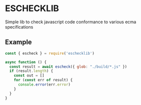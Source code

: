 # ESCHECKLIB

Simple lib to check javascript code conformance to various ecma specifications

## Example
```js
const { escheck } = require('eschecklib')

async function () {
  const result = await escheck({ glob: "./build/*.js" })
  if (result.length) {
    const out = []
    for (const err of result) {
      console.error(err.error)
    }
  }
}
```